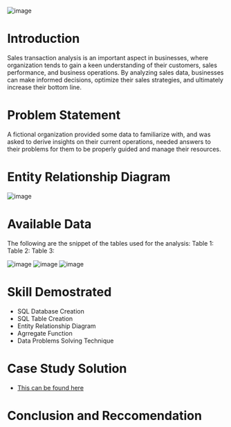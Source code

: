 ![image](https://github.com/AzeezOdekunle/Sales_Transaction_Analysis/assets/139698365/33846a73-86fd-4864-b36b-6d3583501e59)

# Introduction
Sales transaction analysis is an important aspect in businesses, where organization tends to gain a keen understanding of their customers, sales performance, and business operations. By analyzing sales data, businesses can make informed decisions, optimize their sales strategies, and ultimately increase their bottom line.

# Problem Statement
A fictional organization provided some data to familiarize with, and was asked to derive insights on their current operations, needed answers to their problems for them to be properly guided and manage their resources.

# Entity Relationship Diagram
![image](https://github.com/AzeezOdekunle/Sales_Transaction_Analysis/assets/139698365/63bf2826-7051-4bd9-8164-6f6629680c34)

#  Available Data
The following are the snippet of the tables used for the analysis:
Table 1: 
Table 2:
Table 3:

![image](https://github.com/AzeezOdekunle/Sales_Transaction_Analysis/assets/139698365/661ec0d2-815c-4258-874d-8a059cbb39f5)
![image](https://github.com/AzeezOdekunle/Sales_Transaction_Analysis/assets/139698365/054cc050-553e-40ba-8c0a-aca83e831430)
![image](https://github.com/AzeezOdekunle/Sales_Transaction_Analysis/assets/139698365/b5b4d145-9da7-476b-9503-f6f642b751d0)

# Skill Demostrated
- SQL Database Creation
- SQL Table Creation
- Entity Relationship Diagram
- Agrregate Function
- Data Problems Solving Technique

# Case Study Solution
- [This can be found here](SalesTransaction.md)

# Conclusion and Reccomendation

